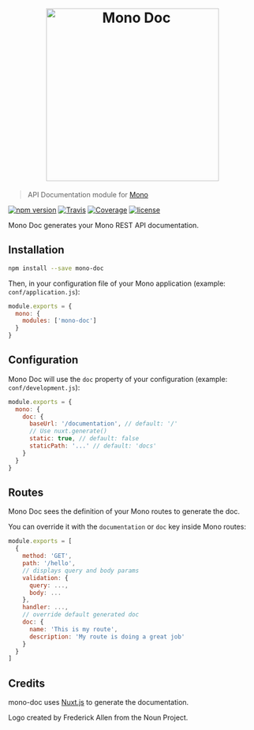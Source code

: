 <h1 align="center"><img src="https://user-images.githubusercontent.com/904724/31045465-fb13c3f0-a5e4-11e7-8893-6044908700bb.png" width="350" alt="Mono Doc"/></h1>

> API Documentation module for [Mono](https://github.com/terrajs/mono)

[![npm version](https://img.shields.io/npm/v/mono-doc.svg)](https://www.npmjs.com/package/mono-doc)
[![Travis](https://img.shields.io/travis/terrajs/mono-doc/master.svg)](https://travis-ci.org/terrajs/mono-doc)
[![Coverage](https://img.shields.io/codecov/c/github/terrajs/mono-doc/master.svg)](https://codecov.io/gh/terrajs/mono-doc.js)
[![license](https://img.shields.io/github/license/terrajs/mono-doc.svg)](https://github.com/terrajs/mono-doc/blob/master/LICENSE)

Mono Doc generates your Mono REST API documentation.

## Installation

```bash
npm install --save mono-doc
```

Then, in your configuration file of your Mono application (example: `conf/application.js`):

```js
module.exports = {
  mono: {
    modules: ['mono-doc']
  }
}
```

## Configuration

Mono Doc will use the `doc` property of your configuration (example: `conf/development.js`):

```js
module.exports = {
  mono: {
    doc: {
      baseUrl: '/documentation', // default: '/'
      // Use nuxt.generate()
      static: true, // default: false
      staticPath: '...' // default: 'docs'
    }
  }
}
```

## Routes

Mono Doc sees the definition of your Mono routes to generate the doc.

You can override it with the `documentation` or `doc` key inside Mono routes:

```js
module.exports = [
  {
    method: 'GET',
    path: '/hello',
    // displays query and body params
    validation: {
      query: ...,
      body: ...
    },
    handler: ...,
    // override default generated doc
    doc: {
      name: 'This is my route',
      description: 'My route is doing a great job'
    }
  }
]
```

## Credits

mono-doc uses [Nuxt.js](https://nuxtjs.org) to generate the documentation.

Logo created by Frederick Allen from the Noun Project.
